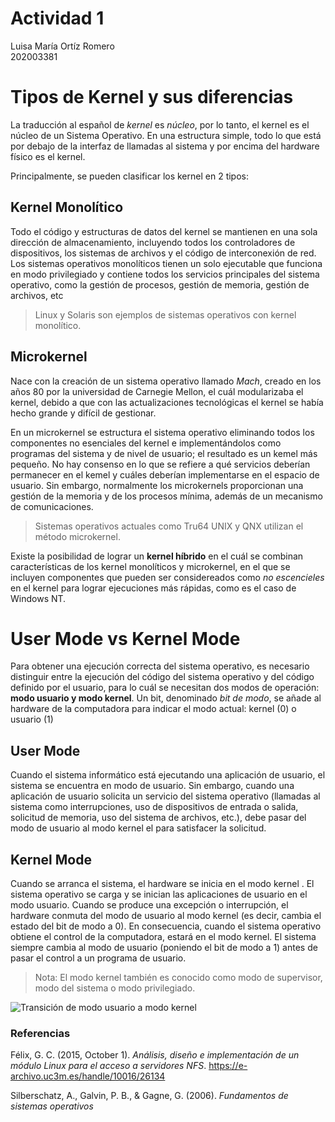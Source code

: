 # Actividad 1
 Luisa María Ortíz Romero  
 202003381

# Tipos de Kernel y sus diferencias
La traducción al español de  _kernel_ es _núcleo_, por lo tanto, el kernel es el núcleo de un Sistema Operativo.
En una estructura simple, todo lo que está por debajo de la interfaz de llamadas al sistema y por encima del hardware físico es el kernel. 

Principalmente, se pueden clasificar los kernel en 2 tipos:

## Kernel Monolítico
Todo el código y estructuras de datos del kernel se mantienen en una sola dirección de almacenamiento, incluyendo todos los controladores de dispositivos, los sistemas de archivos y el código de interconexión de red. Los sistemas operativos monolíticos tienen un solo ejecutable que funciona en modo privilegiado y contiene todos los servicios principales del sistema operativo, como la gestión de procesos, gestión de memoria, gestión de archivos, etc
> Linux y Solaris son ejemplos de sistemas operativos con kernel monolítico.

## Microkernel
Nace con la creación de un sistema operativo llamado _Mach_, creado en los años 80 por la universidad de Carnegie Mellon, el cuál modularizaba el kernel, debido a que con las actualizaciones tecnológicas el kernel se había hecho grande y difícil de gestionar. 

En un microkernel se estructura el sistema operativo eliminando todos los componentes no esenciales del kernel e implementándolos como programas del sistema y de nivel de usuario; el resultado es un kemel más pequeño. No hay consenso en lo que se refiere a qué servicios deberían permanecer en el kemel y cuáles deberían implementarse en el espacio de usuario. Sin embargo, normalmente los microkernels proporcionan una gestión de la memoria y de los procesos mínima, además de un mecanismo de comunicaciones.
>Sistemas operativos actuales como Tru64 UNIX y QNX utilizan el método microkernel.

Existe la posibilidad de lograr un **kernel híbrido** en el cuál se combinan características de los kernel monolíticos y microkernel, en el que se incluyen componentes que pueden ser considereados como _no escencieles_ en el kernel para lograr ejecuciones más rápidas, como es el caso de Windows NT.

# User Mode vs Kernel Mode
Para obtener una ejecución correcta del sistema operativo, es necesario distinguir entre la ejecución del código del sistema operativo y del código definido por el usuario, para lo cuál se necesitan dos modos de operación: **modo usuario y modo kernel**. Un bit, denominado _bit de modo_, se añade al hardware de la computadora para indicar el modo actual: kernel (0) o usuario (1)

## User Mode
Cuando el sistema informático está ejecutando una aplicación de usuario, el sistema se encuentra en modo de usuario. Sin embargo, cuando una aplicación de usuario solicita un servicio del sistema operativo (llamadas al sistema como interrupciones, uso de dispositivos de entrada o salida, solicitud de memoria, uso del sistema de archivos, etc.), debe pasar del modo de usuario al modo kernel el para satisfacer la solicitud.
## Kernel Mode
Cuando se arranca el sistema, el hardware se inicia en el modo kernel . El sistema operativo se carga y se inician las aplicaciones de usuario en el modo usuario. Cuando se produce una excepción o interrupción, el hardware conmuta del modo de usuario al modo kernel (es decir, cambia el estado del bit de modo a 0). En consecuencia, cuando el sistema operativo obtiene el control de la computadora, estará en el modo kernel. El sistema siempre cambia al modo de usuario (poniendo el bit de modo a 1) antes de pasar el control a un programa de usuario.
>Nota: El modo kernel también es conocido como modo de supervisor, modo del sistema o modo privilegiado.

![Transición de modo usuario a modo kernel](https://drive.google.com/file/d/10b2T4H9ipKuorev84jJ7mOwY325Zwyd7/view?usp=sharing)

### Referencias
Félix, G. C. (2015, October 1). _Análisis, diseño e implementación de un módulo Linux para el acceso a servidores NFS_. https://e-archivo.uc3m.es/handle/10016/26134

Silberschatz, A., Galvin, P. B., & Gagne, G. (2006). _Fundamentos de sistemas operativos_
